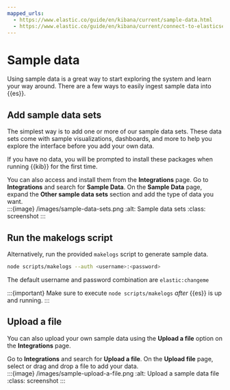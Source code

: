 ```yaml
---
mapped_urls:
  - https://www.elastic.co/guide/en/kibana/current/sample-data.html
  - https://www.elastic.co/guide/en/kibana/current/connect-to-elasticsearch.html#_add_sample_data
---
```


# Sample data

Using sample data is a great way to start exploring the system and learn your way around. There are a few ways to easily ingest sample data into {{es}}.

## Add sample data sets

The simplest way is to add one or more of our sample data sets. These data sets come with sample visualizations, dashboards, and more to help you explore the interface before you add your own data. 

If you have no data, you will be prompted to install these packages when running {{kib}} for the first time. 

You can also access and install them from the **Integrations** page. Go to **Integrations** and search for **Sample Data**. On the **Sample Data** page, expand the **Other sample data sets** section and add the type of data you want.
<br>
:::{image} /images/sample-data-sets.png
:alt: Sample data sets
:class: screenshot
:::

## Run the makelogs script

Alternatively, run the provided `makelogs` script to generate sample data.

```bash
node scripts/makelogs --auth <username>:<password>
```

The default username and password combination are `elastic:changeme`

:::{important}
Make sure to execute `node scripts/makelogs` *after* {{es}} is up and running.
:::

## Upload a file

You can also upload your own sample data using the **Upload a file** option on the **Integrations** page. 

Go to **Integrations** and search for **Upload a file**. On the **Upload file** page, select or drag and drop a file to add your data.
<br>
:::{image} /images/sample-upload-a-file.png
:alt: Upload a sample data file
:class: screenshot
:::